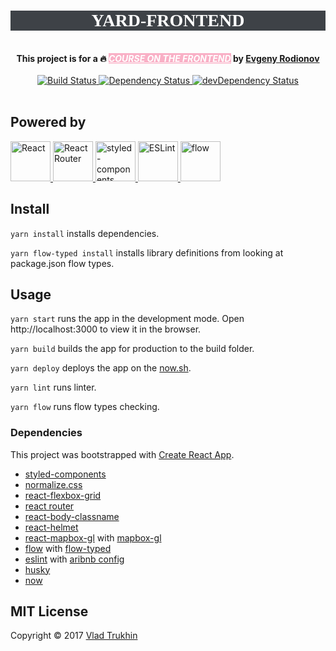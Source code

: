 <h1 align="center" style="color:#fff;background-color:#3e4247;font-family:Monaco">YARD-FRONTEND</h1>
<br />
<div align="center"><strong>This project is for a 🔥 <a style="color:#fff;background-color:#f9b0c6;" href="http://kurskurskurs.erodionov.ru"><em>COURSE ON THE FRONTEND</em></a> by <a href="https://github.com/evgenyrodionov">Evgeny Rodionov</a></strong></div>
<br />
<div align="center">
  <!-- Build Status -->
  <a href="https://travis-ci.org/barbagrigia/yard-frontend">
    <img src="https://travis-ci.org/barbagrigia/yard-frontend.svg?branch=master" alt="Build Status" />
  </a>
  <!-- Dependency Status -->
  <a href="https://david-dm.org/barbagrigia/yard-frontend">
    <img src="https://david-dm.org/barbagrigia/yard-frontend/status.svg" alt="Dependency Status" />
  </a>
  <!-- devDependency Status -->
  <a href="https://david-dm.org/barbagrigia/yard-frontend?type=dev">
    <img src="https://david-dm.org/barbagrigia/yard-frontend/dev-status.svg" alt="devDependency Status" />
  </a>
</div>
<br />

## Powered by
<!-- React Logo -->
<a href="https://facebook.github.io/react">
  <img src="https://www.shareicon.net/download/2016/07/08/117367_logo.svg" height="64px" alt="React" title="React" />
</a>
<!-- React Router Logo -->
<a href="https://reacttraining.com/react-router/">
  <img src="https://reacttraining.com/react-router/android-chrome-144x144.png" height="64px" alt="React Router" title="React Router">
</a>
<!-- styled-components Logo -->
<a href="https://www.styled-components.com">
  <img src="https://raw.githubusercontent.com/styled-components/brand/master/styled-components.png" height="64px" alt="styled-components" title="styled-components" />
</a>
<!-- ESLint Logo -->
<a href="http://eslint.org">
  <img src="https://avatars1.githubusercontent.com/u/6019716?v=3&s=200" height="64px" alt="ESLint" title="ESLint" />
</a>
<!-- Flow Logo -->
<a href="https://flow.org">
  <img src="https://res.cloudinary.com/barbagrigia/image/upload/v1499332421/flow-logo_nwu6ow.png" height="64px" alt="flow" title="Flow" />
</a>

## Install
`yarn install` installs dependencies.

`yarn flow-typed install` installs library definitions from looking at package.json flow types.

## Usage
`yarn start`
runs the app in the development mode.
Open http://localhost:3000 to view it in the browser.

`yarn build`
builds the app for production to the build folder.

`yarn deploy`
deploys the app on the [now.sh](https://zeit.co/now).

`yarn lint` runs linter.

`yarn flow` runs flow types checking.

### Dependencies
This project was bootstrapped with [Create React App](https://github.com/facebookincubator/create-react-app).

- [styled-components](https://github.com/styled-components/styled-components)
- [normalize.css](https://github.com/necolas/normalize.css)
- [react-flexbox-grid](https://github.com/roylee0704/react-flexbox-grid)
- [react router](https://github.com/ReactTraining/react-router)
- [react-body-classname](https://github.com/iest/react-body-classname)
- [react-helmet](https://github.com/nfl/react-helmet)
- [react-mapbox-gl](https://github.com/alex3165/react-mapbox-gl) with [mapbox-gl](https://github.com/mapbox/mapbox-gl-js)
- [flow](https://flow.org) with [flow-typed](https://github.com/flowtype/flow-typed)
- [eslint](http://eslint.org) with [aribnb config](https://github.com/airbnb/javascript/tree/master/packages/eslint-config-airbnb)
- [husky](https://github.com/typicode/husky)
- [now](https://github.com/zeit/now-cli)


## MIT License
Copyright © 2017 [Vlad Trukhin](https://github.com/barbagrigia)